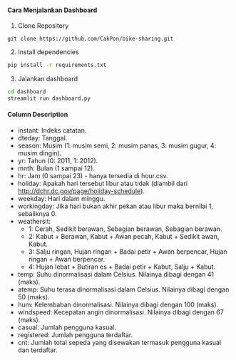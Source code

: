#### Cara Menjalankan Dashboard

1. Clone Repository

```git
git clone https://github.com/CakPon/bike-sharing.git
```

2. Install dependencies

```bash
pip install -r requirements.txt
```

3. Jalankan dashboard

```bash
cd dashboard
streamlit run dashboard.py
```

#### Column Description

- instant: Indeks catatan.
- dteday: Tanggal.
- season: Musim (1: musim semi, 2: musim panas, 3: musim gugur, 4: musim dingin).
- yr: Tahun (0: 2011, 1: 2012).
- mnth: Bulan (1 sampai 12).
- hr: Jam (0 sampai 23) - hanya tersedia di hour.csv.
- holiday: Apakah hari tersebut libur atau tidak (diambil dari http://dchr.dc.gov/page/holiday-schedule).
- weekday: Hari dalam minggu.
- workingday: Jika hari bukan akhir pekan atau libur maka bernilai 1, sebaliknya 0.
- weathersit:
  - 1: Cerah, Sedikit berawan, Sebagian berawan, Sebagian berawan.
  - 2: Kabut + Berawan, Kabut + Awan pecah, Kabut + Sedikit awan, Kabut.
  - 3: Salju ringan, Hujan ringan + Badai petir + Awan berpencar, Hujan ringan + Awan berpencar.
  - 4: Hujan lebat + Butiran es + Badai petir + Kabut, Salju + Kabut.
- temp: Suhu dinormalisasi dalam Celsius. Nilainya dibagi dengan 41 (maks).
- atemp: Suhu terasa dinormalisasi dalam Celsius. Nilainya dibagi dengan 50 (maks).
- hum: Kelembaban dinormalisasi. Nilainya dibagi dengan 100 (maks).
- windspeed: Kecepatan angin dinormalisasi. Nilainya dibagi dengan 67 (maks).
- casual: Jumlah pengguna kasual.
- registered: Jumlah pengguna terdaftar.
- cnt: Jumlah total sepeda yang disewakan termasuk pengguna kasual dan terdaftar.